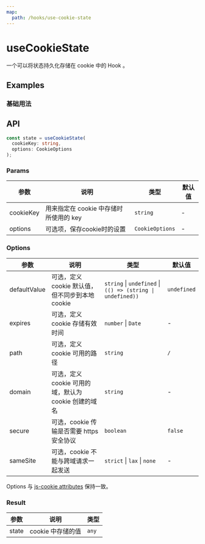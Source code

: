 ```yaml
---
map:
  path: /hooks/use-cookie-state
---
```


# useCookieState

一个可以将状态持久化存储在 cookie 中的 Hook 。

## Examples

### 基础用法

<demo src="./demo/demo.vue"
  language="vue"
  title="将 state 持久化在 cookie 中"
  desc="刷新页面后，可以看到输入框中的内容被从 cookie 中恢复了。">
</demo>

## API

```typescript
const state = useCookieState(
  cookieKey: string,
  options: CookieOptions
);
```

### Params

| 参数  | 说明  | 类型  | 默认值  |
| ------------ | ------------------------ | ------------------------------------------------ | ------- |
| cookieKey | 用来指定在 cookie 中存储时所使用的 key | `string` | -
| options | 可选项，保存cookie时的设置 | `CookieOptions` | -

### Options

| 参数     | 说明                                              | 类型                  | 默认值 |
| -------- | ------------------------------------------------- | --------------------- | ------ |
| defaultValue | 可选，定义 cookie 默认值，但不同步到本地 cookie | `string` \| `undefined` \| `(() => (string \| undefined))` | `undefined` |
| expires  | 可选，定义 cookie 存储有效时间 | `number` \| `Date` | - |
| path | 可选，定义 cookie 可用的路径 | `string` | `/` |
| domain | 可选，定义 cookie 可用的域，默认为 cookie 创建的域名 | `string` | - |
| secure | 可选，cookie 传输是否需要 https 安全协议 | `boolean` | `false` |
| sameSite | 可选，cookie 不能与跨域请求一起发送 | `strict` \| `lax` \| `none` | - |

Options 与 [js-cookie attributes](https://github.com/js-cookie/js-cookie#cookie-attributes) 保持一致。

### Result

| 参数    | 说明     | 类型      |
| ------- | -------- | --------- |
| state   | cookie 中存储的值   | `any`        |
